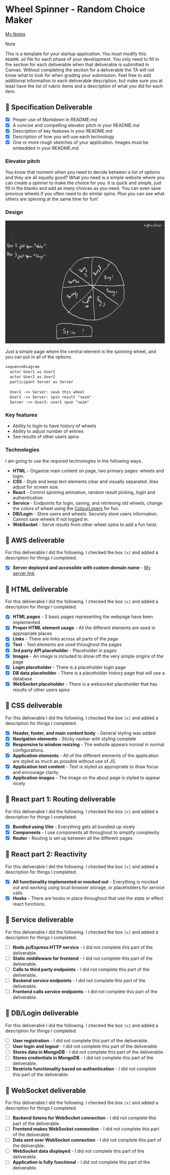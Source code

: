# Wheel Spinner - Random Choice Maker

[My Notes](notes.md)


> [!NOTE]
>  This is a template for your startup application. You must modify this `README.md` file for each phase of your development. You only need to fill in the section for each deliverable when that deliverable is submitted in Canvas. Without completing the section for a deliverable the TA will not know what to look for when grading your submission. Feel free to add additional information to each deliverable description, but make sure you at least have the list of rubric items and a description of what you did for each item.

## 🚀 Specification Deliverable

- [x] Proper use of Markdown in README.md
- [x] A concise and compelling elevator pitch in your README.md
- [x] Description of key features in your README.md
- [x] Description of how you will use each technology
- [x] One or more rough sketches of your application. Images must be embedded in your README.md.

### Elevator pitch

You know that moment when you need to decide between a list of options and they are all equally good? What you need is a simple website where you can create a spinner to make the choice for you. It is quick and simple, just fill in the blanks and add as many choices as you need. You can even save previous wheels if you often need to do similar spins. Plus you can see what others are spinning at the same time for fun!

### Design

![Design image](public/DesignDrawing.jpg)

Just a simple page where the central element is the spinning wheel, and you can put in all of the options.

```mermaid
sequenceDiagram
  actor User1 as User1
  actor User2 as User2
  participant Server as Server

  User2 ->> Server: save this wheel
  User1 ->> Server: spin result "swim"
  Server ->> User2: user1 spun "swim"
```

### Key features

- Ability to login to have history of wheels
- Ability to adjust number of entries
- See results of other users spins

### Technologies

I am going to use the required technologies in the following ways.

- **HTML** - Organize main content on page, two primary pages: wheels and login.
- **CSS** - Style and keep text elements clear and visually separated. Also adjust for screen size.
- **React** - Control spinning animation, random result picking, login and authentication.
- **Service** - Endpoints for login, saving, and retrieving old wheels, change the colors of wheel using the [ColourLovers](https://www.colourlovers.com/api#palettes) for fun.
- **DB/Login** - Store users and wheels. Securely store users information. Cannot save wheels if not logged in.
- **WebSocket** - Serve results from other wheel spins to add a fun twist.

## 🚀 AWS deliverable

For this deliverable I did the following. I checked the box `[x]` and added a description for things I completed.

- [x] **Server deployed and accessible with custom domain name** - [My server link](https://ecdye.click).

## 🚀 HTML deliverable

For this deliverable I did the following. I checked the box `[x]` and added a description for things I completed.

- [x] **HTML pages** - 3 basic pages representing the webpage have been implemented
- [x] **Proper HTML element usage** - All the different elements are used in appropriate places
- [x] **Links** - There are links across all parts of the page
- [x] **Text** - Text elements are used throughout the pages
- [x] **3rd party API placeholder** - Placeholder in pages
- [x] **Images** - An image is included to show off the very simple origins of the page
- [x] **Login placeholder** - There is a placeholder login page
- [x] **DB data placeholder** - There is a placeholder history page that will use a database
- [x] **WebSocket placeholder** - There is a websocket placeholder that has results of other users spins

## 🚀 CSS deliverable

For this deliverable I did the following. I checked the box `[x]` and added a description for things I completed.

- [x] **Header, footer, and main content body** - General styling was added
- [x] **Navigation elements** - Sticky navbar with styling complete
- [x] **Responsive to window resizing** - The website appears normal in normal configurations.
- [x] **Application elements** - All of the different elements of the application are styled as much as possible without use of JS.
- [x] **Application text content** - Text is styled as appropriate to draw focus and encourage clarity
- [x] **Application images** - The image on the about page is styled to appear nicely

## 🚀 React part 1: Routing deliverable

For this deliverable I did the following. I checked the box `[x]` and added a description for things I completed.

- [x] **Bundled using Vite** - Everything gets all bundled up nicely
- [x] **Components** - I use components all throughout to simplify complexity
- [x] **Router** - Routing is set up between all the different pages

## 🚀 React part 2: Reactivity

For this deliverable I did the following. I checked the box `[x]` and added a description for things I completed.

- [x] **All functionality implemented or mocked out** - Everything is mocked out and working using local browser storage, or placeholders for service calls.
- [x] **Hooks** - There are hooks in place throughout that use the state or effect react functions.

## 🚀 Service deliverable

For this deliverable I did the following. I checked the box `[x]` and added a description for things I completed.

- [ ] **Node.js/Express HTTP service** - I did not complete this part of the deliverable.
- [ ] **Static middleware for frontend** - I did not complete this part of the deliverable.
- [ ] **Calls to third party endpoints** - I did not complete this part of the deliverable.
- [ ] **Backend service endpoints** - I did not complete this part of the deliverable.
- [ ] **Frontend calls service endpoints** - I did not complete this part of the deliverable.

## 🚀 DB/Login deliverable

For this deliverable I did the following. I checked the box `[x]` and added a description for things I completed.

- [ ] **User registration** - I did not complete this part of the deliverable.
- [ ] **User login and logout** - I did not complete this part of the deliverable.
- [ ] **Stores data in MongoDB** - I did not complete this part of the deliverable.
- [ ] **Stores credentials in MongoDB** - I did not complete this part of the deliverable.
- [ ] **Restricts functionality based on authentication** - I did not complete this part of the deliverable.

## 🚀 WebSocket deliverable

For this deliverable I did the following. I checked the box `[x]` and added a description for things I completed.

- [ ] **Backend listens for WebSocket connection** - I did not complete this part of the deliverable.
- [ ] **Frontend makes WebSocket connection** - I did not complete this part of the deliverable.
- [ ] **Data sent over WebSocket connection** - I did not complete this part of the deliverable.
- [ ] **WebSocket data displayed** - I did not complete this part of the deliverable.
- [ ] **Application is fully functional** - I did not complete this part of the deliverable.
